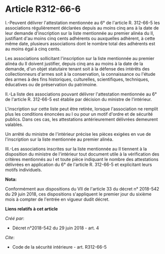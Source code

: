 # Article R312-66-6

I.-Peuvent délivrer l'attestation mentionnée au 6° de l'article R. 312-66-5 les associations régulièrement déclarées depuis
au moins cinq ans à la date de leur demande d'inscription sur la liste mentionnée au premier alinéa du II, justifiant d'au
moins cinq cents adhérents ou auxquelles adhèrent, à cette même date, plusieurs associations dont le nombre total des
adhérents est au moins égal à cinq cents. 

Les associations sollicitant l'inscription sur la liste mentionnée au premier alinéa du II doivent justifier, depuis cinq ans
au moins à la date de la demande, d'un objet statutaire tenant soit à la défense des intérêts des collectionneurs d'armes
soit à la conservation, la connaissance ou l'étude des armes à des fins historiques, culturelles, scientifiques, techniques,
éducatives ou de préservation du patrimoine. 

II.-La liste des associations pouvant délivrer l'attestation mentionnée au 6° de l'article R. 312-66-5 est établie par
décision du ministre de l'intérieur. 

L'inscription sur cette liste peut être retirée, lorsque l'association ne remplit plus les conditions énoncées au I ou pour
un motif d'ordre et de sécurité publics. Dans ces cas, les attestations antérieurement délivrées demeurent valables. 

Un arrêté du ministre de l'intérieur précise les pièces exigées en vue de l'inscription sur la liste mentionnée au premier
alinéa. 

III.-Les associations inscrites sur la liste mentionnée au II tiennent à la disposition du ministre de l'intérieur tout
document utile à la vérification des critères mentionnés au I et toute pièce indiquant le nombre des attestations délivrées
en application du 6° de l'article R. 312-66-5 et explicitant leurs motifs individuels.

**Nota:**

Conformément aux dispositions du VII de l'article 33 du décret n° 2018-542 du 29 juin 2018, ces dispositions s'appliquent le
premier jour du sixième mois à compter de l'entrée en vigueur dudit décret.

**Liens relatifs à cet article**

_Créé par_:

  - Décret n°2018-542 du 29 juin 2018 - art. 4

_Cite_:

  - Code de la sécurité intérieure - art. R312-66-5
